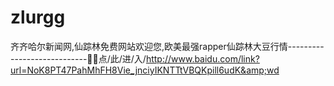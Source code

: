 # zlurgg
齐齐哈尔新闻网,仙踪林免费网站欢迎您,欧美最强rapper仙踪林大豆行情----------------------------👑👑点/此/进/入/http://www.baidu.com/link?url=NoK8PT47PahMhFH8Vie_jnciyIKNTTtVBQKpill6udK&amp;wd
